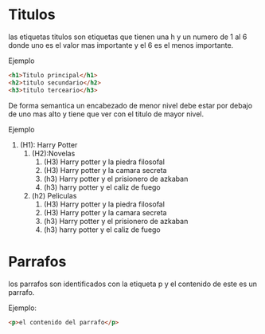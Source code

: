 # Titulos

las etiquetas titulos son etiquetas que tienen una h y un numero de 1 al 6 donde uno es el valor mas importante y el 6 es el menos importante. 

Ejemplo

```HTML
<h1>Titulo principal</h1>
<h2>titulo secundario</h2>
<h3>titulo terceario</h3>
```

De forma semantica un encabezado de menor nivel debe estar por debajo de uno mas alto y tiene que ver con el titulo de mayor nivel.

Ejemplo

1. (H1): Harry Potter
   1. (H2):Novelas
      1. (H3) Harry potter y la piedra filosofal
      2. (H3) Harry potter y la camara secreta
      3. (h3) Harry potter y el prisionero de azkaban
      4. (h3) harry potter y el caliz de fuego
   2. (h2) Peliculas
      1. (H3) Harry potter y la piedra filosofal
      2. (H3) Harry potter y la camara secreta
      3. (h3) Harry potter y el prisionero de azkaban
      4. (h3) harry potter y el caliz de fuego

# Parrafos

los parrafos son identificados con la etiqueta p y el contenido de este es un parrafo. 

Ejemplo:
```HTML
<p>el contenido del parrafo</p>
```
